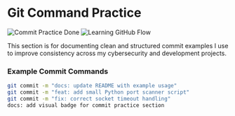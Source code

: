 #  Git Command Practice
![Commit Practice Done](https://img.shields.io/badge/Commit%20Practice-Done%20✅-brightgreen?style=flat)
![Learning GitHub Flow](https://img.shields.io/badge/Learning-GitHub%20Flow-1f77b4?style=flat)

This section is for documenting clean and structured commit examples I use to improve consistency across my cybersecurity and development projects.  

###  Example Commit Commands
```bash
git commit -m "docs: update README with example usage"
git commit -m "feat: add small Python port scanner script"
git commit -m "fix: correct socket timeout handling"
docs: add visual badge for commit practice section
